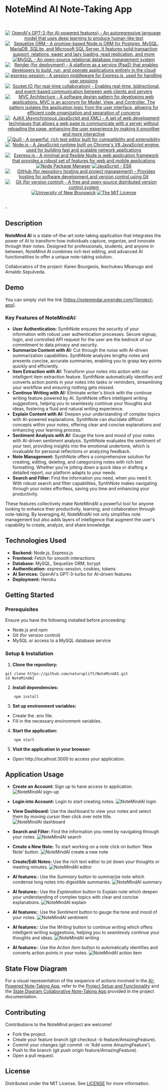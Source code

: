 # NoteMind AI Note-Taking App

<br/>
<p align="center">
    <a href="https://www.openai.com/" >
        <img alt="OpenAI's GPT-3 (for AI-powered features) - An autoregressive language model that uses deep learning to produce human-like text" src="https://img.shields.io/static/v1.svg?label=OpenAI&message=GPT-3-turbo&color=brightgreen" /></a>
    <a href="https://sequelize.org/">
        <img alt="Sequelize ORM - A promise-based Node.js ORM for Postgres, MySQL, MariaDB, SQLite, and Microsoft SQL Server. It features solid transaction support, relations, eager and lazy loading, read replication, and more" src="https://img.shields.io/static/v1.svg?label=Sequelize ORM&message=Node.js ORM&color=blueviolet" /></a>
    <a href="https://www.mysql.com/">
        <img alt="MySQL - An open-source relational database management system" src="https://img.shields.io/static/v1.svg?label=MySQL&message=database&color=yellowgreen" /></a>
    <a href="https://www.render.com/">
        <img alt="Render (for deployment) - A platform as a service (PaaS) that enables developers to build, run, and operate applications entirely in the cloud" src="https://img.shields.io/static/v1.svg?label=Render&message=deployment&color=red" /></a>
    <a href="https://www.npmjs.com/package/express-session">
        <img alt="express-session - A session middleware for Express.js, used for handling user sessions" src="https://img.shields.io/static/v1.svg?label=express-session&message=middleware&color=green" /></a>
    <a href="https://socket.io/">
        <img alt="Socket.IO (for real-time collaboration) - Enables real-time, bidirectional, and event-based communication between web clients and servers" src="https://img.shields.io/static/v1.svg?label=Socket.IO&message=real-time collaboration&color=yellow" /></a>
    <a href="https://developer.mozilla.org/en-US/docs/Glossary/MVC">
        <img alt="MVC Architecture - A software design pattern for developing web applications. MVC is an acronym for Model, View, and Controller. The pattern isolates the application logic from the user interface, allowing for efficient code organization and separation of concerns" src="https://img.shields.io/static/v1.svg?label=MVC Architecture&message=design pattern&color=lightcyan" /></a>
    <a href="https://developer.mozilla.org/en-US/docs/Web/Guide/AJAX" >
        <img alt="AJAX (Asynchronous JavaScript and XML) - A set of web development techniques that allows a web page to communicate with a server without reloading the page, enhancing the user experience by making it smoother and more interactive" src="https://img.shields.io/static/v1.svg?label=AJAX&message=web dev techniques&color=yellow" /></a>
    <a href="https://quilljs.com/">
        <img alt="Quill - A powerful, rich text editor built for compatibility and extensibility" src="https://img.shields.io/static/v1.svg?label=Quill&message=text editor&color=darkgreen" /></a>
    <a href="https://nodejs.org/" >
        <img alt="Node.js - A JavaScript runtime built on Chrome's V8 JavaScript engine, used for building fast and scalable network applications" src="https://img.shields.io/static/v1.svg?label=Node.js&message=JavaScript runtime&color=lightyellow" /></a>
    <a href="https://expressjs.com/" >
        <img alt="Express.js - A minimal and flexible Node.js web application framework that provides a robust set of features for web and mobile applications" src="https://img.shields.io/static/v1.svg?label=Express.js&message=web app framework&color=blue" /></a>
    <a href="https://www.npmjs.com/" >
        <img alt="Node Package Manager" src="https://img.shields.io/static/v1.svg?label=npm&message=packages&color=lightblue" /></a>
    <a href="https://developer.mozilla.org/en-US/docs/Web/JavaScript" >
        <img alt="JavaScript - ES6" src="https://img.shields.io/static/v1.svg?label=JavaScript&message=ES6&color=violet" /></a>
    <a href="https://github.com/">
        <img alt="GitHub (for repository hosting and project management) - Provides hosting for software development and version control using Git" src="https://img.shields.io/static/v1.svg?label=GitHub&message=hosting&color=lightgrey" /></a>
    <a href="https://git-scm.com/">
        <img alt="Git (for version control) - A free and open-source distributed version control system" src="https://img.shields.io/static/v1.svg?label=Git&message=version control&color=black" /></a>
    <a href="https://unb.ca/cel/bootcamps/coding.html">
        <img alt="University of New Brunswick" src="https://img.shields.io/static/v1.svg?label=UNB&message=Bootcamp&color=red" /></a>
    <a href="https://opensource.org/license/mit/">
        <img alt="The MIT License" src="https://img.shields.io/static/v1.svg?label=License&message=MIT&color=lightgreen" /></a>
</p>
<br/>-

## Description
**NoteMind AI** is a state-of-the-art note-taking application that integrates the power of AI to transform how individuals capture, organize, and innovate through their notes. Designed for professionals, students, and anyone in between, NoteMind AI combines rich text editing, and advanced AI functionalities to offer a unique note-taking solution.

Collaborators of the project: Karen Bourgeois, Ikechukwu Mbanugo and Arnaldo Sepulveda.

## Demo
You can simply visit the link [https://notemindai.onrender.com/][project-app].

### **Key Features of NoteMindAI:**
- **User Authentication:** SynthNote ensures the security of your information with robust user authentication processes. Secure signup, login, and controlled API request for the user are the bedrock of our commitment to data privacy and security.
- **Summarize Content with AI:** Cut through the noise with AI-driven summarization capabilities. SynthNote analyzes lengthy notes and presents concise, accurate summaries, enabling you to grasp key points quickly and efficiently.
- **Item Extraction with AI:** Transform your notes into action with our intelligent item extraction feature. SynthNote automatically identifies and converts action points in your notes into tasks or reminders, streamlining your workflow and ensuring nothing gets missed.
- **Continue Writing with AI:** Eliminate writer's block with the continue writing feature powered by AI. SynthNote offers intelligent writing suggestions, helping you to seamlessly continue your thoughts and ideas, fostering a fluid and natural writing experience.
- **Explain Content with AI:** Deepen your understanding of complex topics with AI-powered explanations. SynthNote can elucidate difficult concepts within your notes, offering clear and concise explanations and enhancing your learning process.
- **Sentiment Analysis with AI:** Gauge the tone and mood of your notes with AI-driven sentiment analysis. SynthNote evaluates the sentiment of your text, providing insights into the emotional undertone, which is invaluable for personal reflections or analyzing feedback.
- **Note Management:** SynthNote offers a comprehensive solution for creating, editing, deleting, and categorizing notes with rich text formatting. Whether you're jotting down a quick idea or drafting a detailed report, our platform adapts to your needs.
- **Search and Filter:** Find the information you need, when you need it. With robust search and filter capabilities, SynthNote makes navigating through your notes effortless, saving you time and enhancing your productivity.

These features collectively make NoteMindAI a powerful tool for anyone looking to enhance their productivity, learning, and collaboration through note-taking. By leveraging AI, NoteMindAI not only simplifies note management but also adds layers of intelligence that augment the user's capability to create, analyze, and share knowledge.

## Technologies Used
- **Backend:** Node.js, Express.js
- **Frontend:** Fetch for smooth interactions
- **Database:** MySQL, Sequelize ORM, bcrypt
- **Authentication:** express-session, cookies, tokens
- **AI Services:** OpenAI's GPT-3-turbo for AI-driven features
- **Deployment:** Heroku

## Getting Started

### Prerequisites
Ensure you have the following installed before proceeding:
- Node.js and npm
- Git (for version control)
- MySQL or access to a MySQL database service

### Setup & Installation
1. **Clone the repository:**
```shell
git clone https://github.com/naturuplift/NoteMindAI.git
cd NoteMindAI
```

2. **Install dependencies:**
```shell
    npm install
```

3. **Set up environment variables:**
- Create the .env file.
- Fill in the necessary environment variables.

4. **Start the application:**
```shell
    npm start
```

5. **Visit the application in your browser:**
- Open http://localhost:3000 to access your application.

## Application Usage
- **Create an Account:** Sign up to have access to application.
![NoteMindAI sign-up](https://github.com/naturuplift/NoteMindAI/assets/23546356/c9f78e70-e9ed-4b59-8aff-35c09525030b)

- **Login into Account:** Login to start creating notes.
![NoteMindAI login](https://github.com/naturuplift/NoteMindAI/assets/23546356/d896632a-6689-486e-b662-2514133577ec)

- **View Dashboard:** Use the dashboard to view your notes and select them by moving cursor then click over note title.
![NoteMindAI dashboard](https://github.com/naturuplift/NoteMindAI/assets/23546356/2fa503f5-45bb-448e-a085-76f388da89df)

- **Search and Filter:** Find the information you need by navigating through your notes.
![NoteMindAI search](https://github.com/naturuplift/NoteMindAI/assets/23546356/0fc31b1f-312f-4ad9-ab7d-756c3c31713b)

- **Create a New Note:** To start working on a note click on button 'New Note' button.
![NoteMindAI create a new note](https://github.com/naturuplift/NoteMindAI/assets/23546356/c8c2eab6-9f2b-4c8a-a140-76a2d10a3ed5)

- **Create/Edit Notes:** Use the rich text editor to jot down your thoughts or meeting minutes.
![NoteMindAI editor](https://github.com/naturuplift/NoteMindAI/assets/23546356/fb47fa41-efa8-4c68-a5cc-b48eeeb84c67)

- **AI features:**: Use the *Summary* button to summarize note which condense long notes into digestible summaries.
![NoteMindAI summary](https://github.com/naturuplift/NoteMindAI/assets/23546356/cf483175-1ee1-498f-bf34-45f5520f7725)

- **AI features:**: Use the *Explanation* button to Explain note which deepen your understanding of complex topics with clear and concise explanations.
![NoteMindAI explain](https://github.com/naturuplift/NoteMindAI/assets/23546356/f79c5140-ba5a-46e8-85b2-61c298bbe464)

- **AI features:**: Use the *Sentiment* button to gauge the tone and mood of your notes.
![NoteMindAI sentiment](https://github.com/naturuplift/NoteMindAI/assets/23546356/3a950451-d219-42f3-ba60-d31f6266532d)

- **AI features:**: Use the *Writing* button to continue writing which offers intelligent writing suggestions, helping you to seamlessly continue your thoughts and ideas.
![NoteMindAI writing](https://github.com/naturuplift/NoteMindAI/assets/23546356/1f6a7d0f-c793-4dba-bae6-2d4bc7c8fe32)

- **AI features:**: Use the *Action Item* button to automatically identifies and converts action points in your notes.
![NoteMindAI action item](https://github.com/naturuplift/NoteMindAI/assets/23546356/c7a253b9-98f1-429e-909b-bd6cf6f522f8)

## State Flow Diagram

For a visual representation of the sequence of actions involved in the [AI-Powered Note-Taking App][note-taking-app], refer to the [Project Setup and Functionality][project-setup] and the [State Diagram Collaborative Note-Taking App][state-flow] provided in the project documentation.


## Contributing
Contributions to the NoteMind project are welcome!
- Fork the project.
- Create your feature branch (git checkout -b feature/AmazingFeature).
- Commit your changes (git commit -m 'Add some AmazingFeature').
- Push to the branch (git push origin feature/AmazingFeature).
- Open a pull request.

## License
Distributed under the MIT License. See [LICENSE][MIT] for more information.

[project-app]: <https://notemindai.onrender.com/>
[note-taking-app]: <https://github.com/naturuplift/NoteMindAI/blob/main/public/assets/img/AI_Powered%20Note-Taking%20App%20v2.png>
[project-setup]: <https://github.com/naturuplift/NoteMindAI/blob/feature-merge-dashboard/public/assets/img/Project%20Setup%20and%20Functionality%20v1.png>
[state-flow]: <https://github.com/naturuplift/NoteMindAI/blob/feature-merge-dashboard/public/assets/img/State%20Diagram%20Collaborative%20Note-Taking%20App%20v1.png>
[MIT]: <https://github.com/naturuplift/CollaborativeNoteTakingApp/blob/main/LICENSE>

